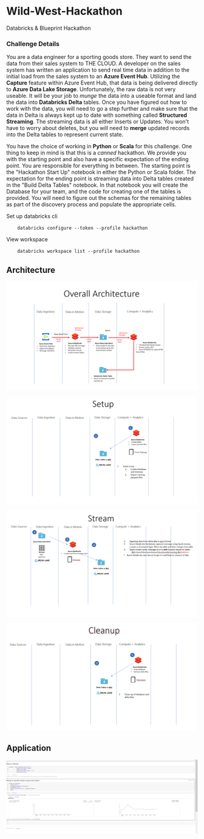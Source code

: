 # Wild-West-Hackathon
Databricks &amp; Blueprint Hackathon



### Challenge Details

You are a data engineer for a sporting goods store.  They want to send the data from their sales system to THE CLOUD.  A developer on the sales system has written an application to send real time data in addition to the initial load from the sales system to an **Azure Event Hub**.  Utilizing the **Capture** feature within Azure Event Hub, that data is being delivered directly to **Azure Data Lake Storage**.  Unfortunately, the raw data is not very useable.  It will be your job to *munge* the data into a useable format and land the data into **Databricks Delta** tables.  Once you have figured out how to work with the data, you will need to go a step further and make sure that the data in Delta is always kept up to date with something called **Structured Streaming**.  The streaming data is all either Inserts or Updates.  You won't have to worry about deletes, but you will need to **merge** updated records into the Delta tables to represent current state.

 You have the choice of working in **Python** or **Scala** for this challenge.  One thing to keep in mind is that this is a *canned* hackathon.  We provide you with the starting point and also have a specific expectation of the ending point.  You are responsible for everything in between.  The starting point is the "Hackathon Start Up" notebook in either the Python or Scala folder.  The expectation for the ending point is streaming data into Delta tables created in the "Build Delta Tables" notebook.  In that notebook you will create the Database for your team, and the code for creating one of the tables is provided.  You will need to figure out the schemas for the remaining tables as part of the discovery process and populate the appropriate cells.



Set up databricks cli

```
    databricks configure --token --profile hackathon
```

View workspace

```
    databricks workspace list --profile hackathon
```


## Architecture

![Architecture](./images/overall_arch.PNG)


![Setup](./images/Setup.PNG)


![Stream](./images/Stream.PNG)


![Stream](./images/Cleanup.PNG)


## Application

![Stream](./images/Streaming_Application.PNG)
